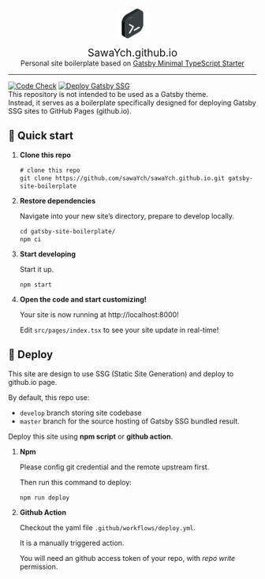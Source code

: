 <p align="center">
  <a href="https://github.com/sawaYch/sawaYch.github.io/tree/develop">
    <img alt="icon" src="./src/images/favicon.png" width="60" />
  </a>
</p>
<div align="center" style="font-size:1.5em">
  SawaYch.github.io
</div><div align="center" style="font-size:1em">Personal site boilerplate based on <a href="https://github.com/gatsbyjs/gatsby-starter-minimal-ts" target="_blank" rel="noopener noreferrer">Gatsby Minimal TypeScript Starter</a></div>

---
[![Code Check](https://github.com/sawaYch/sawaYch.github.io/actions/workflows/code-check.yml/badge.svg?branch=develop)](https://github.com/sawaYch/sawaYch.github.io/actions/workflows/code-check.yml)
[![Deploy Gatsby SSG](https://github.com/sawaYch/sawaYch.github.io/actions/workflows/deploy.yml/badge.svg)](https://github.com/sawaYch/sawaYch.github.io/actions/workflows/deploy.yml)  
This repository is not intended to be used as a Gatsby theme.  
Instead, it serves as a boilerplate specifically designed for deploying Gatsby SSG sites to GitHub Pages (github.io).

## 🚀 Quick start

1. **Clone this repo**

   ```shell
   # clone this repo
   git clone https://github.com/sawaYch/sawaYch.github.io.git gatsby-site-boilerplate
   ```

2. **Restore dependencies**

   Navigate into your new site’s directory, prepare to develop locally.

   ```shell
   cd gatsby-site-boilerplate/
   npm ci
   ```

3. **Start developing**

   Start it up.

   ```shell
   npm start
   ```

4. **Open the code and start customizing!**

   Your site is now running at http://localhost:8000!

   Edit `src/pages/index.tsx` to see your site update in real-time!

## 🧰 Deploy

This site are design to use SSG (Static Site Generation) and deploy to github.io page.  

By default, this repo use:  
  - `develop` branch storing site codebase
  - `master` branch for the source hosting of Gatsby SSG bundled result.  

Deploy this site using **npm script** or **github action**.

1. **Npm**

   Please config git credential and the remote upstream first.

   Then run this command to deploy:

   ```shell
   npm run deploy
   ```

2. **Github Action**

   Checkout the yaml file `.github/workflows/deploy.yml`.

   It is a manually triggered action.

   You will need an github access token of your repo, with _repo write_ permission.
